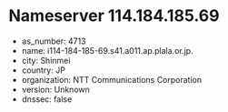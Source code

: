 # Nameserver 114.184.185.69

* as_number: 4713
* name: i114-184-185-69.s41.a011.ap.plala.or.jp.
* city: Shinmei
* country: JP
* organization: NTT Communications Corporation
* version: Unknown
* dnssec: false
